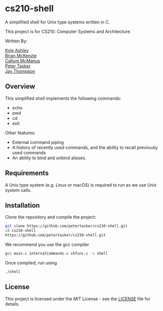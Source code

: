 <style>
a {
 border: none !important;
}
</style>


# cs210-shell

A simplified shell for Unix type systems written in C.  

This project is for CS210: Computer Systems and Architecture.  

Written By:  

[Kyle Ashley](https://github.com/Ziggyzag07)<br>
[Brian McKenzie](https://github.com/BrianSMckenzie)<br>
[Callum McManus](https://github.com/Callumxm)<br>
[Peter Tasker](https://github.com/petertasker)<br>
[Jay Thompson](https://github.com/nosferatuus)<br>

## Overview

This simplified shell implements the following commands:
* echo <br>
* pwd <br>
* cd <br>
* exit <br>

Other features:
* External command piping
* A history of recently used commands, and the ability to recall previously used commands
* An ability to bind and unbind aliases.

## Requirements

A Unix type system (e.g. Linux or macOS) is required to run as we use Unix system calls.

## Installation

Clone the repository and compile the project:
```bash
git clone https://github.com/petertasker/cs210-shell.git
cd cs210-shell
https://github.com/petertasker/cs210-shell.git
```
We recommend you use the gcc compiler
```bash
gcc main.c internalCommands.c shfunc.c -o shell
```

Once compiled, run using
```bash
./shell
```

## License

This project is licensed under the MIT License - see the [LICENSE](LICENSE) file for details.

